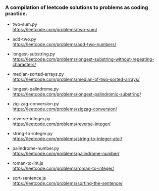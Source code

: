 ### A compilation of leetcode solutions to problems as coding practice.

* two-sum.py  
https://leetcode.com/problems/two-sum/

* add-two.py  
https://leetcode.com/problems/add-two-numbers/

* longest-substring.py  
https://leetcode.com/problems/longest-substring-without-repeating-characters/

* median-sorted-arrays.py  
https://leetcode.com/problems/median-of-two-sorted-arrays/

* longest-palindrome.py  
https://leetcode.com/problems/longest-palindromic-substring/

* zig-zag-conversion.py  
https://leetcode.com/problems/zigzag-conversion/

* reverse-integer.py  
https://leetcode.com/problems/reverse-integer/

* string-to-integer.py  
https://leetcode.com/problems/string-to-integer-atoi/

* palindrome-number.py  
https://leetcode.com/problems/palindrome-number/

* roman-to-int.js  
https://leetcode.com/problems/roman-to-integer/

* sort-sentence.js  
https://leetcode.com/problems/sorting-the-sentence/
